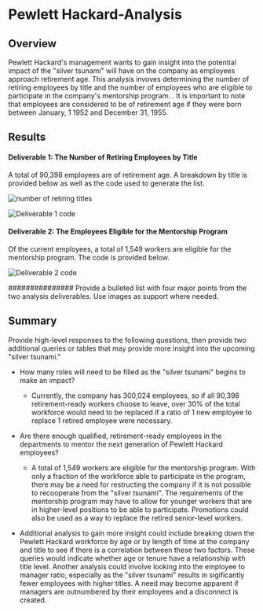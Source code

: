 # Pewlett Hackard-Analysis

## Overview
Pewlett Hackard's management wants to gain insight into the potential impact of the "silver tsunami" will have on the company as employees approach retirement age. This analysis invoves determining the number of retiring employees by title and the number of employees who are eligible to participate in the company's mentorship program. . It is important to note that employees are considered to be of retirement age if they were born between January, 1 1952 and December 31, 1955. 

## Results

#### Deliverable 1: The Number of Retiring Employees by Title

A total of 90,398 employees are of retirement age. A breakdown by title is provided below as well as the code used to generate the list.

![number of retiring titles](https://user-images.githubusercontent.com/90656004/143723470-1aab3033-3c70-442e-bd7d-b9fb102e49bf.PNG)

![Deliverable 1 code](https://user-images.githubusercontent.com/90656004/143723468-714801ea-ad22-4568-86da-7c532a2e7fe5.PNG)

#### Deliverable 2: The Employees Eligible for the Mentorship Program 

Of the current employees, a total of 1,549 workers are eligible for the mentorship program. The code is provided below. 

![Deliverable 2 code](https://user-images.githubusercontent.com/90656004/143723613-1d994b22-2241-4289-871f-3f769abf4a72.PNG)

############### Provide a bulleted list with four major points from the two analysis deliverables. Use images as support where needed.

## Summary
Provide high-level responses to the following questions, then provide two additional queries or tables that may provide more insight into the upcoming "silver tsunami."

- How many roles will need to be filled as the "silver tsunami" begins to make an impact?
  - Currently, the company has 300,024 employees, so if all 90,398 retirement-ready workers choose to leave, over 30% of the total workforce would need to be replaced if a ratio of 1 new employee to replace 1 retired employee were necessary. 
 
- Are there enough qualified, retirement-ready employees in the departments to mentor the next generation of Pewlett Hackard employees?
  - A total of 1,549 workers are eligible for the mentorship program. With only a fraction of the workforce able to participate in the program, there may be a need for restructing the company if it is not possible to recooperate from the "silver tsunami". The requirements of the mentorship program may have to allow for younger workers that are in higher-level positions to be able to participate. Promotions could also be used as a way to replace the retired senior-level workers. 

- Additional analysis to gain more insight could include breaking down the Pewlett Hackard workforce by age or by length of time at the company and title to see if there is a correlation between these two factors. These queries would indicate whether age or tenure have a relationship with title level. Another analysis could involve looking into the employee to manager ratio, especially as the "silver tsunami" results in sigificantly fewer employees with higher titles. A need may become apparent if managers are outnumbered by their employees and a disconnect is created.
